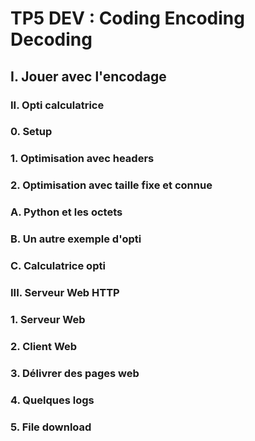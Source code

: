 # TP5 DEV : Coding Encoding Decoding

## I. Jouer avec l'encodage

### II. Opti calculatrice

### 0. Setup

### 1. Optimisation avec headers

### 2. Optimisation avec taille fixe et connue

### A. Python et les octets

### B. Un autre exemple d'opti

### C. Calculatrice opti

### III. Serveur Web HTTP

### 1. Serveur Web

### 2. Client Web

### 3. Délivrer des pages web

### 4. Quelques logs

### 5. File download
